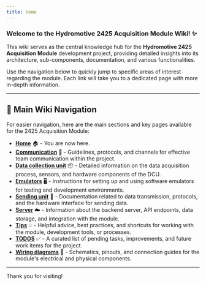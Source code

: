 ```yaml
---
title: Home
---
```



### Welcome to the Hydromotive 2425 Acquisition Module Wiki! ✨

This wiki serves as the central knowledge hub for the **Hydromotive 2425 Acquisition Module** development project, providing detailed insights into its architecture, sub-components, documentation, and various functionalities.

Use the navigation below to quickly jump to specific areas of interest regarding the module. Each link will take you to a dedicated page with more in-depth information.

---

## 🧭 Main Wiki Navigation

For easier navigation, here are the main sections and key pages available for the 2425 Acquisition Module:

*   **[Home](https://gitlab.com/hydromotive/2425-acquistionmodule-dev/-/wikis/home)** 🏠 - You are now here. 
*   **[Communication](https://gitlab.com/hydromotive/2425-acquistionmodule-dev/-/wikis/home/communication)** 💬 - Guidelines, protocols, and channels for effective team communication within the project.
*   **[Data collection unit](https://gitlab.com/hydromotive/2425-acquistionmodule-dev/-/wikis/home/data-collection-unit)** 📦 - Detailed information on the data acquisition process, sensors, and hardware components of the DCU.
*   **[Emulators](https://gitlab.com/hydromotive/2425-acquistionmodule-dev/-/wikis/home/emulators)** 🖥️ - Instructions for setting up and using software emulators for testing and development environments.
*   **[Sending unit](https://gitlab.com/hydromotive/2425-acquistionmodule-dev/-/wikis/home/sending-unit)** 🚀 - Documentation related to data transmission, protocols, and the hardware interface for sending data.
*   **[Server](https://gitlab.com/hydromotive/2425-acquistionmodule-dev/-/wikis/home/server)** ☁️ - Information about the backend server, API endpoints, data storage, and integration with the module.
*   **[Tips](https://gitlab.com/hydromotive/2425-acquistionmodule-dev/-/wikis/home/tips)** 💡 - Helpful advice, best practices, and shortcuts for working with the module, development tools, or processes.
*   **[TODOS](https://gitlab.com/hydromotive/2425-acquistionmodule-dev/-/wikis/home/todos)** ✅ - A curated list of pending tasks, improvements, and future work items for the project.
*   **[Wiring diagrams](https://gitlab.com/hydromotive/2425-acquistionmodule-dev/-/wikis/home/wiring-diagrams)** 🔌 - Schematics, pinouts, and connection guides for the module's electrical and physical components.

---

Thank you for visiting!